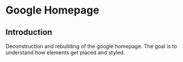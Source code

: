 # Google Homepage

## Introduction
Deconstruction and rebuilding of the google homepage. The goal is to understand how elements get placed and styled.
